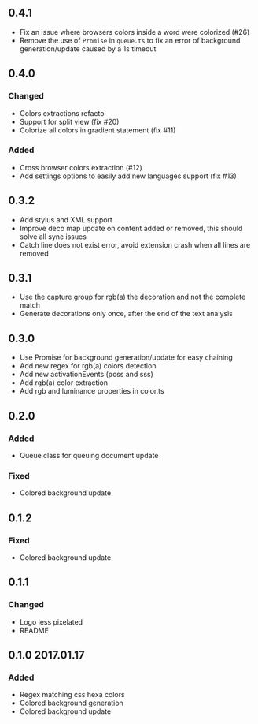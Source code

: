 ## 0.4.1

- Fix an issue where browsers colors inside a word were colorized (#26)
- Remove the use of `Promise` in `queue.ts` to fix an error of background generation/update caused by a 1s timeout

## 0.4.0

### Changed

- Colors extractions refacto
- Support for split view (fix #20)
- Colorize all colors in gradient statement (fix #11)

### Added

- Cross browser colors extraction (#12)
- Add settings options to easily add new languages support (fix #13)

## 0.3.2

- Add stylus and XML support
- Improve deco map update on content added or removed, this should solve all sync issues
- Catch line does not exist error, avoid extension crash when all lines are removed

## 0.3.1

- Use the capture group for rgb(a) the decoration and not the complete match
- Generate decorations only once, after the end of the text analysis

## 0.3.0

- Use Promise for background generation/update for easy chaining
- Add new regex for rgb(a) colors detection
- Add new activationEvents (pcss and sss)
- Add rgb(a) color extraction
- Add rgb and luminance properties in color.ts

## 0.2.0

### Added

- Queue class for queuing document update

### Fixed

- Colored background update

## 0.1.2

### Fixed

- Colored background update

## 0.1.1

### Changed

- Logo less pixelated
- README

## 0.1.0 2017.01.17

### Added

- Regex matching css hexa colors
- Colored background generation
- Colored background update
